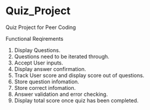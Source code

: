 # Quiz_Project
Quiz Project for Peer Coding

Functional Reqirements

1. Display Questions.
2. Questions need to be iterated through.
3. Accept User inputs.
4. Display answer confirmation.
5. Track User score and display score out of questions.
6. Store question infomation.
7. Store correct infomation.
8. Answer validation and error checking.
9. Display total score once quiz has been completed.